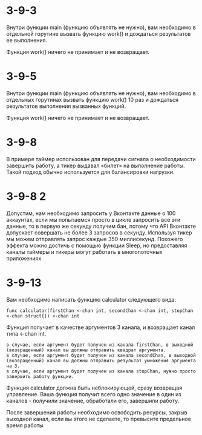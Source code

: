 # 3-9-3  

Внутри функции main (функцию объявлять не нужно), вам необходимо в отдельной горутине вызвать функцию work() и дождаться результатов ее выполнения. 

Функция work() ничего не принимает и не возвращает.  

# 3-9-5  



Внутри функции main (функцию объявлять не нужно), вам необходимо в отдельных горутинах вызвать функцию work() 10 раз и дождаться результатов выполнения вызванных функций.
 

Функция work() ничего не принимает и не возвращает.

# 3-9-8   

В примере таймер использован для передачи сигнала о необходимости завершить работу, а тикер выдавал «билет» на выполнение работы. Такой подход обычно используется для балансировки нагрузки.

# 3-9-8 2  

Допустим, нам необходимо запросить у Вконтакте данные о 100 аккаунтах, если мы попытаемся просто в цикле запросить все эти данные, то в первую же секунду получим бан, потому что API Вконтакте допускает совершать не более 3 запросов в секунду. Используя тикер мы можем отправлять запрос каждые 350 миллисекунд. Похожего эффекта можно достичь с помощью функции Sleep, но предоставляя каналы таймеры и тикеры могут работать в многопоточных приложениях
  

  # 3-9-13  


Вам необходимо написать функцию calculator следующего вида:
```
func calculator(firstChan <-chan int, secondChan <-chan int, stopChan <-chan struct{}) <-chan int
```
Функция получает в качестве аргументов 3 канала, и возвращает канал типа <-chan int.

    в случае, если аргумент будет получен из канала firstChan, в выходной (возвращенный) канал вы должны отправить квадрат аргумента.
    в случае, если аргумент будет получен из канала secondChan, в выходной (возвращенный) канал вы должны отправить результат умножения аргумента на 3.
    в случае, если аргумент будет получен из канала stopChan, нужно просто завершить работу функции.

Функция calculator должна быть неблокирующей, сразу возвращая управление. Ваша функция получит всего одно значение в один из каналов - получили значение, обработали его, завершили работу.

После завершения работы необходимо освободить ресурсы, закрыв выходной канал, если вы этого не сделаете, то превысите предельное время работы.
